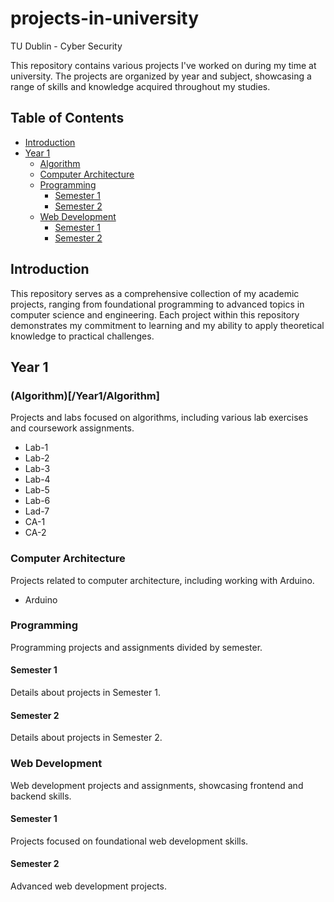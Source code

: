 # projects-in-university
TU Dublin - Cyber Security

This repository contains various projects I've worked on during my time at university. The projects are organized by year and subject, showcasing a range of skills and knowledge acquired throughout my studies.

## Table of Contents

- [Introduction](#introduction)
- [Year 1](#year-1)
  - [Algorithm](#algorithm)
  - [Computer Architecture](#computer-architecture)
  - [Programming](#programming)
    - [Semester 1](#semester-1)
    - [Semester 2](#semester-2)
  - [Web Development](#web-development)
    - [Semester 1](#semester-1-1)
    - [Semester 2](#semester-2-1)

## Introduction

This repository serves as a comprehensive collection of my academic projects, ranging from foundational programming to advanced topics in computer science and engineering. Each project within this repository demonstrates my commitment to learning and my ability to apply theoretical knowledge to practical challenges.

## Year 1

### (Algorithm)[/Year1/Algorithm]

Projects and labs focused on algorithms, including various lab exercises and coursework assignments.

- Lab-1
- Lab-2
- Lab-3
- Lab-4
- Lab-5
- Lab-6
- Lad-7
- CA-1
- CA-2

### Computer Architecture

Projects related to computer architecture, including working with Arduino.

- Arduino

### Programming

Programming projects and assignments divided by semester.

#### Semester 1

Details about projects in Semester 1.

#### Semester 2

Details about projects in Semester 2.

### Web Development

Web development projects and assignments, showcasing frontend and backend skills.

#### Semester 1

Projects focused on foundational web development skills.

#### Semester 2

Advanced web development projects.
